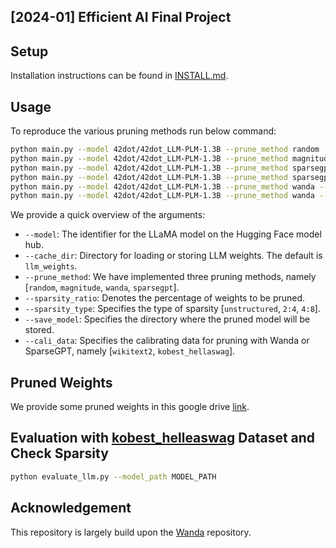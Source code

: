 ## [2024-01] Efficient AI Final Project

## Setup
Installation instructions can be found in [INSTALL.md](INSTALL.md).

## Usage
To reproduce the various pruning methods run below command: 

```sh
python main.py --model 42dot/42dot_LLM-PLM-1.3B --prune_method random --sparsity_ratio 0.5 --sparsity_type unstructured --save_model out/42_dot_weight_random
python main.py --model 42dot/42dot_LLM-PLM-1.3B --prune_method magnitude --sparsity_ratio 0.5 --sparsity_type unstructured --save_model out/42_dot_weight_magnitude
python main.py --model 42dot/42dot_LLM-PLM-1.3B --prune_method sparsegpt --sparsity_ratio 0.5 --sparsity_type unstructured --save_model out/42_dot_weight_sparsegpt_kobest --cali_data "kobest_hellaswag"
python main.py --model 42dot/42dot_LLM-PLM-1.3B --prune_method sparsegpt --sparsity_ratio 0.5 --sparsity_type unstructured --save_model out/42_dot_weight_sparsegpt_wiki --cali_data "wikitext2"
python main.py --model 42dot/42dot_LLM-PLM-1.3B --prune_method wanda --sparsity_ratio 0.5 --sparsity_type unstructured --save_model out/42_dot_wanda_kobest --cali_data "kobest_hellaswag"
python main.py --model 42dot/42dot_LLM-PLM-1.3B --prune_method wanda --sparsity_ratio 0.5 --sparsity_type unstructured --save_model out/42_dot_wanda_wiki --cali_data "wikitext2"
```

We provide a quick overview of the arguments:  
- `--model`: The identifier for the LLaMA model on the Hugging Face model hub.
- `--cache_dir`: Directory for loading or storing LLM weights. The default is `llm_weights`.
- `--prune_method`: We have implemented three pruning methods, namely [`random`, `magnitude`, `wanda`, `sparsegpt`].
- `--sparsity_ratio`: Denotes the percentage of weights to be pruned.
- `--sparsity_type`: Specifies the type of sparsity [`unstructured`, `2:4`, `4:8`].
- `--save_model`: Specifies the directory where the pruned model will be stored.
- `--cali_data`: Specifies the calibrating data for pruning with Wanda or SparseGPT, namely [`wikitext2`, `kobest_hellaswag`].

## Pruned Weights
We provide some pruned weights in this google drive [link](https://drive.google.com/drive/folders/17vAyTgZCKV9UPCFYuFI_NQA91k9_MLXH?usp=share_link).

## Evaluation with [kobest_helleaswag](https://www.google.com/search?client=safari&rls=en&q=kobest&ie=UTF-8&oe=UTF-8) Dataset and Check Sparsity
```sh
python evaluate_llm.py --model_path MODEL_PATH
```

## Acknowledgement
This repository is largely build upon the [Wanda](https://github.com/locuslab/wanda) repository.
